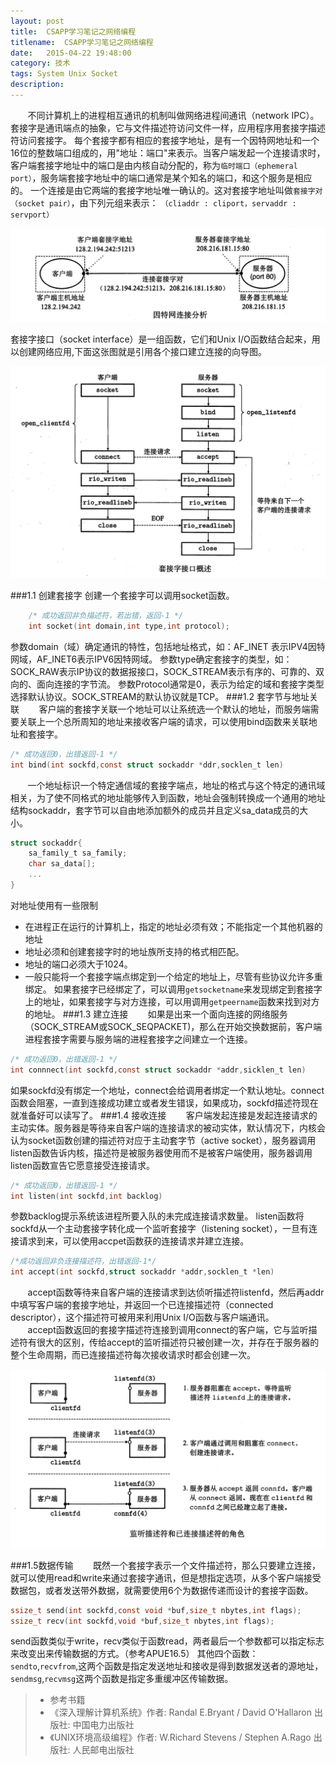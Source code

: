 ```yaml
---
layout: post
title:  CSAPP学习笔记之网络编程
titlename:  CSAPP学习笔记之网络编程
date:  	2015-04-22 19:48:00  
category: 技术
tags: System Unix Socket
description:
---
```

&nbsp; &nbsp; &nbsp; &nbsp;不同计算机上的进程相互通讯的机制叫做网络进程间通讯（network IPC）。套接字是通讯端点的抽象，它与文件描述符访问文件一样，应用程序用套接字描述符访问套接字。
每个套接字都有相应的套接字地址，是有一个因特网地址和一个16位的整数端口组成的，用"地址：端口"来表示。当客户端发起一个连接请求时，客户端套接字地址中的端口是由内核自动分配的，称为`临时端口（ephemeral port）`，服务端套接字地址中的端口通常是某个知名的端口，和这个服务是相应的。
一个连接是由它两端的套接字地址唯一确认的。这对套接字地址叫做`套接字对（socket pair）`，由下列元组来表示：
`（cliaddr : cliport，servaddr : servport）`

![Alt text](/public/img/technology/unit_socket_1.png)

套接字接口（socket interface）是一组函数，它们和Unix I/O函数结合起来，用以创建网络应用,下面这张图就是引用各个接口建立连接的向导图。

![Alt text](/public/img/technology/unit_socket_2.png)

###1.1 创建套接字
创建一个套接字可以调用socket函数。

```c
	/* 成功返回非负描述符，若出错，返回-1 */
	int socket(int domain,int type,int protocol);
```

参数domain（域）确定通讯的特性，包括地址格式，如：AF_INET 表示IPV4因特网域，AF_INET6表示IPV6因特网域。
参数type确定套接字的类型，如：SOCK_RAW表示IP协议的数据报接口，SOCK_STREAM表示有序的、可靠的、双向的、面向连接的字节流。
参数Protocol通常是0，表示为给定的域和套接字类型选择默认协议。SOCK_STREAM的默认协议就是TCP。
###1.2 套字节与地址关联
&nbsp; &nbsp; &nbsp; &nbsp;客户端的套接字关联一个地址可以让系统选一个默认的地址，而服务端需要关联上一个总所周知的地址来接收客户端的请求，可以使用bind函数来关联地址和套接字。

```c
/* 成功返回0，出错返回-1 */
int bind(int sockfd,const struct sockaddr *ddr,socklen_t len)
```

&nbsp; &nbsp; &nbsp; &nbsp;一个地址标识一个特定通信域的套接字端点，地址的格式与这个特定的通讯域相关，为了使不同格式的地址能够传入到函数，地址会强制转换成一个通用的地址结构sockaddr，套字节可以自由地添加额外的成员并且定义sa_data成员的大小。

```c
struct sockaddr{
	sa_family_t sa_family;
	char sa_data[]; 
	...
}
```
对地址使用有一些限制
- 在进程正在运行的计算机上，指定的地址必须有效；不能指定一个其他机器的地址
- 地址必须和创建套接字时的地址族所支持的格式相匹配。
- 地址的端口必须大于1024。
- 一般只能将一个套接字端点绑定到一个给定的地址上，尽管有些协议允许多重绑定。
如果套接字已经绑定了，可以调用`getsocketname`来发现绑定到套接字上的地址，如果套接字与对方连接，可以用调用`getpeername`函数来找到对方的地址。
###1.3 建立连接
&nbsp; &nbsp; &nbsp; &nbsp;如果是出来一个面向连接的网络服务（SOCK_STREAM或SOCK_SEQPACKET)，那么在开始交换数据前，客户端进程套接字需要与服务端的进程套接字之间建立一个连接。

```c
/* 成功返回0，出错返回-1 */
int connnect(int sockfd,const struct sockaddr *addr,sicklen_t len)
```
如果sockfd没有绑定一个地址，connect会给调用者绑定一个默认地址。connect函数会阻塞，一直到连接成功建立或者发生错误，如果成功，sockfd描述符现在就准备好可以读写了。
###1.4 接收连接
&nbsp; &nbsp; &nbsp; &nbsp;客户端发起连接是发起连接请求的主动实体。服务器是等待来自客户端的连接请求的被动实体，默认情况下，内核会认为socket函数创建的描述符对应于主动套字节（active socket），服务器调用listen函数告诉内核，描述符是被服务器使用而不是被客户端使用，服务器调用listen函数宣告它愿意接受连接请求。

```c
/* 成功返回0，出错返回-1 */
int listen(int sockfd,int backlog)
```
参数backlog提示系统该进程所要入队的未完成连接请求数量。
listen函数将sockfd从一个主动套接字转化成一个监听套接字（listening socket），一旦有连接请求到来，可以使用accpet函数获的连接请求并建立连接。

```c
/*成功返回非负连接描述符，出错返回-1*/
int accept(int sockfd,struct sockaddr *addr,socklen_t *len)
```
&nbsp; &nbsp; &nbsp; &nbsp;accept函数等待来自客户端的连接请求到达侦听描述符listenfd，然后再addr中填写客户端的套接字地址，并返回一个已连接描述符（connected descriptor），这个描述符可被用来利用Unix I/O函数与客户端通讯。<br>
&nbsp; &nbsp; &nbsp; &nbsp;accept函数返回的套接字描述符连接到调用connect的客户端，它与监听描述符有很大的区别，传给accept的监听描述符只被创建一次，并存在于服务器的整个生命周期，而已连接描述符每次接收请求时都会创建一次。

![Alt text](/public/img/technology/unit_socket_3.png)

###1.5数据传输
&nbsp; &nbsp; &nbsp; &nbsp;既然一个套接字表示一个文件描述符，那么只要建立连接，就可以使用read和write来通过套接字通讯，但是想指定选项，从多个客户端接受数据包，或者发送带外数据，就需要使用6个为数据传递而设计的套接字函数。

```c
ssize_t send(int sockfd,const void *buf,size_t nbytes,int flags);
ssize_t recv(int sockfd,void *buf,size_t nbytes,int flags);
```
send函数类似于write，recv类似于函数read，两者最后一个参数都可以指定标志来改变出来传输数据的方式。（参考APUE16.5）
其他四个函数：`sendto`,`recvfrom`,这两个函数是指定发送地址和接收是得到数据发送者的源地址，`sendmsg`,`recvmsg`这两个函数是指定多重缓冲区传输数据。

> - 参考书籍
>- 《深入理解计算机系统》作者: Randal E.Bryant / David O'Hallaron 出版社: 中国电力出版社
>- 《UNIX环境高级编程》作者: W.Richard Stevens / Stephen A.Rago 出版社: 人民邮电出版社